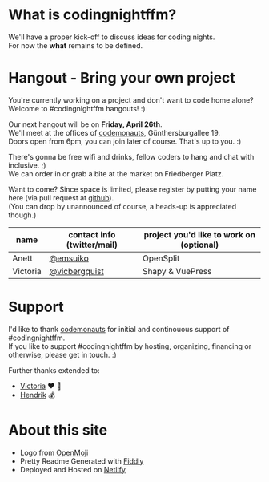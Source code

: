 # What is codingnight&shy;ffm?

We'll have a proper kick-off to discuss ideas for coding nights.  
For now the **what** remains to be defined. 

# Hangout - Bring your own project
You're currently working on a project and don't want to code home alone? Welcome to #codingnightffm hangouts! :)  

Our next hangout will be on **Friday, April 26th**.  
We'll meet at the offices of [codemonauts](https://codemonauts.com/), Günthersburgallee 19.  
Doors open from 6pm, you can join later of course. That's up to you. :)

There's gonna be free wifi and drinks, fellow coders to hang and chat with inclusive. ;)  
We can order in or grab a bite at the market on Friedberger Platz.

Want to come? Since space is limited, please register by putting your name here (via pull request at [github](https://github.com/emsuiko/codingnightffm/edit/master/README.md)).  
(You can drop by unannounced of course, a heads-up is appreciated though.)  

| name | contact info (twitter/mail) | project you'd like to work on (optional) |
| --- | --- | --- |
| Anett | [@emsuiko](https://twitter.com/emsuiko) | OpenSplit |
| Victoria | [@vicbergquist](https://twitter.com/vicbergquist) | Shapy & VuePress |


# Support
I'd like to thank [codemonauts](http://codemonauts.com) for initial and continouous support of #codingnightffm.  
If you like to support #codingnightffm by hosting, organizing, financing or otherwise, please get in touch. :)

Further thanks extended to:
- [Victoria](https://twitter.com/vicbergquist) :heart: :cookie: 
- [Hendrik](https://twitter.com/hputzek) :moneybag:

# About this site
* Logo from [OpenMoji](http://www.openmoji.org/library.html?group=hfg&emoji=F0063)
* Pretty Readme Generated with [Fiddly](https://github.com/SaraVieira/fiddly)
* Deployed and Hosted on [Netlify](https://www.netlify.com/)
